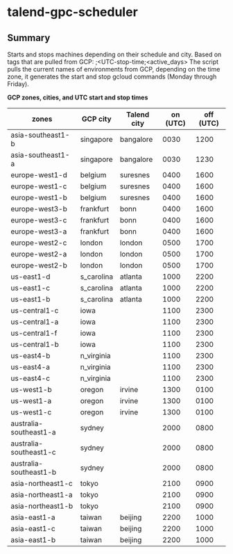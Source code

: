 # talend-gpc-scheduler

## Summary
Starts and stops machines depending on their schedule and city.
Based on tags that are pulled from GCP:
<UTC-start-time>;<UTC-stop-time;<active_days>
The script pulls the current names of environments from GCP, depending on the time zone, it generates the start and stop gcloud commands (Monday through Friday).


**GCP zones, cities, and UTC start and stop times**

| **zones**               |	**GCP city**  |	**Talend city**	| **on (UTC)**	| **off (UTC)** |
--------------------------|---------------|-------------|---------|----------|
| asia-southeast1-b	      |	singapore	    |	bangalore	  |	0030	  | 1200     |
| asia-southeast1-a	      |	singapore	    |	bangalore	  |	0030	  |	1230     |
| europe-west1-d	        |	belgium		    |	suresnes	  |	0400	  |	1600     |
| europe-west1-c		      |	belgium		    |	suresnes	  |	0400	  |	1600     |
| europe-west1-b		      |	belgium		    |	suresnes	  |	0400	  |	1600     |
| europe-west3-b		      |	frankfurt	    |	bonn		    |	0400	  |	1600	   |
| europe-west3-c		      |	frankfurt	    |	bonn		    |	0400	  |	1600     |
| europe-west3-a		      |	frankfurt	    |	bonn		    |	0400	  |	1600     |
| europe-west2-c		      |	london		    |	london		  |	0500	  |	1700     |
| europe-west2-a		      |	london		    |	london		  |	0500	  |	1700     |
| europe-west2-b	       	|	london		    |	london		  |	0500	  |	1700     |
| us-east1-d		          |	s_carolina	  |	atlanta	    |	1000	  |	2200     |
| us-east1-c		          |	s_carolina	  |	atlanta	    |	1000	  |	2200     |
| us-east1-b 	   	        |	s_carolina	  |	atlanta	    |	1000	  |	2200     |		
| us-central1-c		        |	iowa          |	           	|	1100	  |	2300     |
| us-central1-a		        |	iowa		      |			        |	1100	  |	2300     |
| us-central1-f		        |	iowa		      |			        |	1100	  |	2300     |
| us-central1-b		        |	iowa		      |		          |	1100	  |	2300  	 |
| us-east4-b		          |	n_virginia	  |			        |	1100	  |	2300     |
| us-east4-a		          |	n_virginia	  |	     		    |	1100	  |	2300 	   |
| us-east4-c		          |	n_virginia	  |			        |	1100	  |	2300  	 |
| us-west1-b		          |	oregon		    |	irvine		  |	1300	  |	0100  	 |
| us-west1-a		          | oregon		    |	irvine		  |	1300	  |	0100     |
| us-west1-c		          | oregon		    |	irvine		  |	1300	  |	0100     |
| australia-southeast1-a	|	sydney		    |			        |	2000	  |	0800  |
| australia-southeast1-c	|	sydney		    |			        |	2000	  |	0800	|
| australia-southeast1-b	|	sydney		    |             |	2000	  |	0800	|
| asia-northeast1-c	      |	tokyo		      |			        |	2100	  |	0900	|
| asia-northeast1-a	      |	tokyo		      |			        |	2100	  |	0900	|
| asia-northeast1-b	      |	tokyo		      |			        |	2100	  |	0900	|
| asia-east1-a		        | taiwan		    |	beijing     |	2200	  |	1000	|
| asia-east1-c		        | taiwan		    |	beijing     |	2200	  |	1000	|
| asia-east1-b          	| taiwan		    |	beijing     |	2200	  |	1000	|
